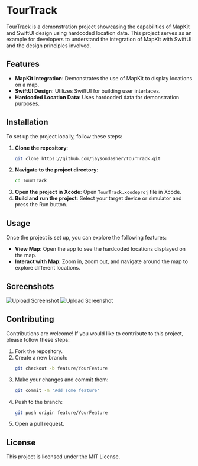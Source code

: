 # TourTrack

TourTrack is a demonstration project showcasing the capabilities of MapKit and SwiftUI design using hardcoded location data. This project serves as an example for developers to understand the integration of MapKit with SwiftUI and the design principles involved.

## Features

- **MapKit Integration**: Demonstrates the use of MapKit to display locations on a map.
- **SwiftUI Design**: Utilizes SwiftUI for building user interfaces.
- **Hardcoded Location Data**: Uses hardcoded data for demonstration purposes.

## Installation

To set up the project locally, follow these steps:

1. **Clone the repository**:
   ```sh
   git clone https://github.com/jaysondasher/TourTrack.git
   ```
2. **Navigate to the project directory**:
   ```sh
   cd TourTrack
   ```
3. **Open the project in Xcode**:
   Open `TourTrack.xcodeproj` file in Xcode.
4. **Build and run the project**:
   Select your target device or simulator and press the Run button.

## Usage

Once the project is set up, you can explore the following features:

- **View Map**: Open the app to see the hardcoded locations displayed on the map.
- **Interact with Map**: Zoom in, zoom out, and navigate around the map to explore different locations.

## Screenshots

![Upload Screenshot](path/to/screenshot1.png)
![Upload Screenshot](path/to/screenshot2.png)

## Contributing

Contributions are welcome! If you would like to contribute to this project, please follow these steps:

1. Fork the repository.
2. Create a new branch:
   ```sh
   git checkout -b feature/YourFeature
   ```
3. Make your changes and commit them:
   ```sh
   git commit -m 'Add some feature'
   ```
4. Push to the branch:
   ```sh
   git push origin feature/YourFeature
   ```
5. Open a pull request.

## License

This project is licensed under the MIT License.
```

